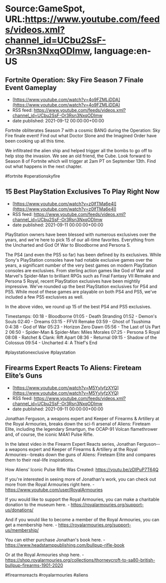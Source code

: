 # Source:GameSpot, URL:https://www.youtube.com/feeds/videos.xml?channel_id=UCbu2SsF-Or3Rsn3NxqODImw, language:en-US

## Fortnite Operation: Sky Fire Season 7 Finale Event Gameplay
 - [https://www.youtube.com/watch?v=4o9FZMLjDDA](https://www.youtube.com/watch?v=4o9FZMLjDDA)
 - RSS feed: https://www.youtube.com/feeds/videos.xml?channel_id=UCbu2SsF-Or3Rsn3NxqODImw
 - date published: 2021-09-12 00:00:00+00:00

Fortnite obliterates Season 7 with a cosmic BANG during the Operation: Sky Fire finale event! Find out what Doctor Slone and the Imagined Order have been cooking up all this time.

We infiltrated the alien ship and helped trigger all the bombs to go off to help stop the invasion. We see an old friend, the Cube. Look forward to Season 8 of Fortnite which will trigger at 2am PT on September 13th. Find out what happens in the next chapter.

#fortnite #operationskyfire

## 15 Best PlayStation Exclusives To Play Right Now
 - [https://www.youtube.com/watch?v=z0lfTMa6e4I](https://www.youtube.com/watch?v=z0lfTMa6e4I)
 - RSS feed: https://www.youtube.com/feeds/videos.xml?channel_id=UCbu2SsF-Or3Rsn3NxqODImw
 - date published: 2021-09-11 00:00:00+00:00

PlayStation owners have been blessed with numerous exclusives over the years, and we're here to pick 15 of our all-time favorites. Everything from the Uncharted and God Of War to Bloodborne and Persona 5.

The PS4 (and even the PS5 so far) has been defined by its exclusives. While Sony's PlayStation consoles have had notable exclusive games over the years, a significant number of the very best games on modern PlayStation consoles are exclusives. From sterling action games like God of War and Marvel's Spider-Man to brilliant RPGs such as Final Fantasy VII Remake and Persona 5 Royal, recent PlayStation exclusives have been mightily impressive. We've rounded up the best PlayStation exclusives for PS4 and PS5. While most of these games are playable on both PS4 and PS5, we've included a few PS5 exclusives as well.

In the above video, we round up 15 of the best PS4 and PS5 exclusives.

Timestamps:
00:18 - Bloodborne
01:05 - Death Stranding
01:52 - Demon's Souls
02:40 - Dreams
03:15 - FFVII Remake
03:59 - Ghost of Tsushima
0:4:38 - God of War
05:23 - Horizon Zero Dawn
05:56 - The Last of Us Part 2
06:50 - Spider-Man & Spider-Man: Miles Morales
07:25 - Persona 5 Royal
08:08 - Ratchet & Clank: Rift Apart
08:36 - Returnal
09:15 - Shadow of the Colossus
09:54 - Uncharted 4: A Thief's End

#playstationexclusive #playstation

## Firearms Expert Reacts To Aliens: Fireteam Elite’s Guns
 - [https://www.youtube.com/watch?v=M5YylyfzXYQ](https://www.youtube.com/watch?v=M5YylyfzXYQ)
 - RSS feed: https://www.youtube.com/feeds/videos.xml?channel_id=UCbu2SsF-Or3Rsn3NxqODImw
 - date published: 2021-09-11 00:00:00+00:00

Jonathan Ferguson, a weapons expert and Keeper of Firearms & Artillery at the Royal Armouries, breaks down the sci-fi arsenal of Aliens: Fireteam Elite, including the legendary Smartgun, the OCAP-91 Volcan flamethrower and, of course, the iconic M4A1 Pulse Rifle.

In the latest video in the Firearm Expert Reacts series, Jonathan Ferguson--a weapons expert and Keeper of Firearms & Artillery at the Royal Armouries--breaks down the guns of Aliens: Fireteam Elite and compares them to their real-life inspirations.

How Aliens’ Iconic Pulse Rifle Was Created: https://youtu.be/zDIPuP7T64Q

If you're interested in seeing more of Jonathan's work, you can check out more from the Royal Armouries right here. - https://www.youtube.com/user/RoyalArmouries

If you would like to support the Royal Armouries, you can make a charitable donation to the museum here. - https://royalarmouries.org/support-us/donations/

And if you would like to become a member of the Royal Armouries, you can get a membership here. - https://royalarmouries.org/support-us/membership/

You can either purchase Jonathan's book here. - https://www.headstamppublishing.com/bullpup-rifle-book

Or at the Royal Armouries shop here. - https://shop.royalarmouries.org/collections/thorneycroft-to-sa80-british-bullpup-firearms-1901-2020

#firearmsreacts #royalarmouries #aliens

